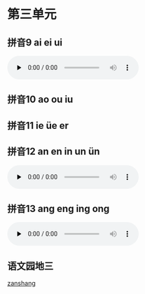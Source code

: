 # 第三单元

## 拼音9 ai ei ui

<audio class="myaudio" controls="" preload="none"><source src="//cnvod.cnr.cn/audio2017/ondemand/media/1100/201812/5C08DA17-C794-4333-A28A-3D1E0A141C1A_2018-12-0616_11_37_0.m4a"></audio>

<Ebook grade="xxyw1a" :pages="40" :paged="41" ></Ebook>


## 拼音10 ao ou iu

<Ebook grade="xxyw1a" :pages="42" :paged="43" ></Ebook>


## 拼音11 ie üe er

<Ebook grade="xxyw1a" :pages="44" :paged="45" ></Ebook>


## 拼音12 an en in un ün

<Ebook grade="xxyw1a" :pages="46" :paged="48" ></Ebook>

<audio class="myaudio" controls="" preload="none"><source src="//cnvod.cnr.cn/audio2017/ondemand/media/1100/201812/5C08DA17-BC84-4A68-B92F-3D1E0A141C1A_2018-12-0616_14_36_0.m4a"></audio>

## 拼音13 ang eng ing ong

<audio class="myaudio" controls="" preload="none"><source src="//cnvod.cnr.cn/audio2017/ondemand/media/1100/201812/5C08DA18-C678-4CA2-9EEE-3D1E0A141C1A_2018-12-0616_15_03_0.m4a"></audio>

<Ebook grade="xxyw1a" :pages="49" :paged="50" ></Ebook>

## 语文园地三

<Ebook grade="xxyw1a" :pages="51" :paged="53" ></Ebook>

[zanshang](../res/zanshang.md ':include')